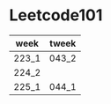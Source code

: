 # Leetcode101

| week  | tweek |
| ----- | ----- |
| 223_1 | 043_2 |
| 224_2 |  |
| 225_1 | 044_1 |

